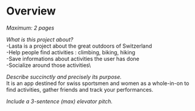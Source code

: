 # Overview

*Maximum: 2 pages*

*What is this project about?*\
-Lasta is a project about the great outdoors of Switzerland\
-Help people find activities : climbing, biking, hiking\
-Save informations about activities the user has done\
-Socialize around those activities\

*Describe succinctly and precisely its purpose.*\
It is an app destined for swiss sportsmen and women as a whole-in-on to find activities, gather friends and track your performances.

*Include a 3-sentence (max) elevator pitch.*

